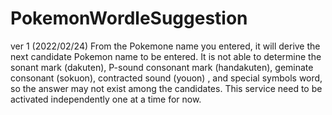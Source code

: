 # PokemonWordleSuggestion
ver 1 (2022/02/24)
From the Pokemone name you entered, it will derive the next candidate Pokemon name to be entered.
It is not able to determine the sonant mark (dakuten), P-sound consonant mark (handakuten), geminate consonant (sokuon), contracted sound (youon) , and special symbols word, so the answer may not exist among the candidates.
This service need to be activated independently one at a time for now.